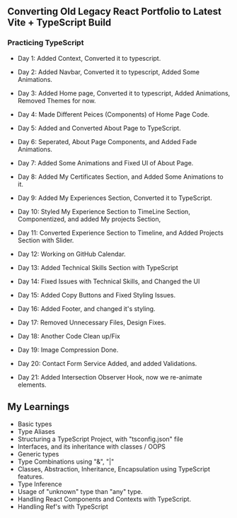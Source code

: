 ## Converting Old Legacy React Portfolio to Latest Vite + TypeScript Build

### Practicing TypeScript

- Day 1: Added Context, Converted it to typescript.

- Day 2: Added Navbar, Converted it to typescript, Added Some Animations.

- Day 3: Added Home page, Converted it to typescript, Added Animations, Removed Themes for now.

- Day 4: Made Different Peices (Components) of Home Page Code.

- Day 5: Added and Converted About Page to TypeScript.

- Day 6: Seperated, About Page Components, and Added Fade Animations.

- Day 7: Added Some Animations and Fixed UI of About Page.

- Day 8: Added My Certificates Section, and Added Some Animations to it.

- Day 9: Added My Experiences Section, Converted it to TypeScript.

- Day 10: Styled My Experience Section to TimeLine Section, Componentized, and added My projects Section,

- Day 11: Converted Experience Section to Timeline, and Added Projects Section with Slider.

- Day 12: Working on GitHub Calendar.

- Day 13: Added Technical Skills Section with TypeScript

- Day 14: Fixed Issues with Technical Skills, and Changed the UI

- Day 15: Added Copy Buttons and Fixed Styling Issues.

- Day 16: Added Footer, and changed it's styling.

- Day 17: Removed Unnecessary Files, Design Fixes.

- Day 18: Another Code Clean up/Fix

- Day 19: Image Compression Done.

- Day 20: Contact Form Service Added, and added Validations.

- Day 21: Added Intersection Observer Hook, now we re-animate elements.

## My Learnings

- Basic types
- Type Aliases
- Structuring a TypeScript Project, with "tsconfig.json" file
- Interfaces, and its inheritance with classes / OOPS
- Generic types
- Type Combinations using "&", "|"
- Classes, Abstraction, Inheritance, Encapsulation using TypeScript features.
- Type Inference
- Usage of "unknown" type than "any" type.
- Handling React Components and Contexts with TypeScript.
- Handling Ref's with TypeScript
